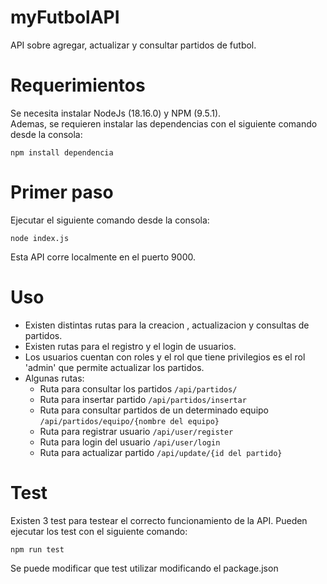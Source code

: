 # myFutbolAPI
API sobre agregar, actualizar y consultar partidos de futbol.

# Requerimientos
Se necesita instalar NodeJs (18.16.0)  y NPM (9.5.1).  
Ademas, se requieren instalar las dependencias con el siguiente comando desde la consola:

```
npm install dependencia
```

# Primer paso
Ejecutar el siguiente comando desde la consola:
```
node index.js
```
Esta API corre localmente en el puerto 9000.

# Uso

* Existen distintas rutas para la creacion , actualizacion y consultas de partidos.
* Existen rutas para el registro y el login de usuarios. 
* Los usuarios cuentan con roles y el rol que tiene privilegios es el rol 'admin' que permite actualizar los partidos.
* Algunas rutas:
  - Ruta para consultar los partidos `/api/partidos/`
  - Ruta para insertar partido `/api/partidos/insertar`
  - Ruta para consultar partidos de un determinado equipo `/api/partidos/equipo/{nombre del equipo}`
  - Ruta para registrar usuario `/api/user/register`
  - Ruta para login del usuario `/api/user/login`
  - Ruta para actualizar partido `/api/update/{id del partido}`

# Test
Existen 3 test para testear el correcto funcionamiento de la API.
Pueden ejecutar los test con el siguiente comando:
```
npm run test
```
Se puede modificar que test utilizar modificando el package.json
